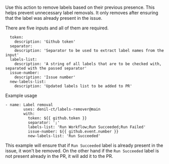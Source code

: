 Use this action to remove labels based on their previous presence. This helps prevent unnecessary label removals. It only removes after ensuring that the label was already present in the issue.

There are five inputs and all of them are required.

```
  token:
    description: 'Github token'
  separator:
    description: 'Separator to be used to extract label names from the input'
  labels-list:
    description: 'A string of all labels that are to be checked with, separated with the passed separator'
  issue-number:
    description: 'Issue number'
  new-labels-list:
    description: 'Updated labels list to be added to PR'
```

Example usage

```
- name: Label removal
        uses: denil-ct/labels-remover@main
        with:
          token: ${{ github.token }}
          separator: ';'
          labels-list: 'Run Workflow;Run Succeeded;Run Failed'
          issue-number: ${{ github.event.number }}
          new-labels-list: 'Run Succeeded'
```
This example will ensure that if `Run Succeeded` label is already present in the issue, it won't be removed. On the other hand if the `Run Succeeded` label is not present already in the PR, it will add it to the PR.

